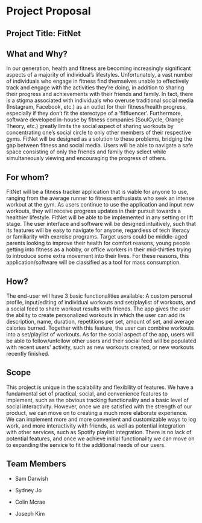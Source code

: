 # Project Proposal

## Project Title: FitNet

## What and Why?

In our generation, health and fitness are becoming increasingly significant aspects of a majority of individual’s lifestyles. Unfortunately, a vast number of individuals who engage in fitness find themselves unable to effectively track and engage with the activities they’re doing, in addition to sharing their progress and achievements with their friends and family. In fact, there is a stigma associated with individuals who overuse traditional social media (Instagram, Facebook, etc.) as an outlet for their fitness/health progress, especially if they don’t fit the stereotype of a ‘fitfluencer’. Furthermore, software developed in-house by fitness companies (SoulCycle, Orange Theory, etc.) greatly limits the social aspect of sharing workouts by concentrating one’s social circle to only other members of their respective gyms. FitNet will be designed as a solution to these problems, bridging the gap between fitness and social media. Users will be able to navigate a safe space consisting of only the friends and family they select while simultaneously viewing and encouraging the progress of others.

## For whom?

FitNet will be a fitness tracker application that is viable for anyone to use, ranging from the average runner to fitness enthusiasts who seek an intense workout at the gym. As users continue to use the application and input new workouts, they will receive progress updates in their pursuit towards a healthier lifestyle. FitNet will be able to be implemented in any setting or lift stage. The user interface and software will be designed intuitively, such that its features will be easy to navigate for anyone, regardless of tech literacy or familiarity with exercise programs. Target users could be middle-aged parents looking to improve their health for comfort reasons, young people getting into fitness as a hobby, or office workers in their mid-thirties trying to introduce some extra movement into their lives. For these reasons, this application/software will be classified as a tool for mass consumption.

## How?

The end-user will have 3 basic functionalities available: A custom personal profile, input/editing of individual workouts and set/playlist of workouts, and a social feed to share workout results with friends. The app gives the user the ability to create personalized workouts in which the user can add its description, name, duration, repetitions per set, amount of set, and average calories burned. Together with this feature, the user can combine workouts into a set/playlist of workouts. As for the social aspect of the app, users will be able to follow/unfollow other users and their social feed will be populated with recent users' activity, such as new workouts created, or new workouts recently finished.

## Scope

This project is unique in the scalability and flexibility of features. We have a fundamental set of practical, social, and convenience features to implement, such as the obvious tracking functionality and a basic level of social interactivity. However, once we are satisfied with the strength of our product, we can move on to creating a much more elaborate experience. We can implement more and more convenient and customizable ways to log work, and more interactivity with friends, as well as potential integration with other services, such as Spotify playlist integration. There is no lack of potential features, and once we achieve initial functionality we can move on to expanding the service to fit the additional needs of our users.

## Team Members

* Sam Darwish

* Sydney Jo

* Colin Mcrae

* Joseph Kim
